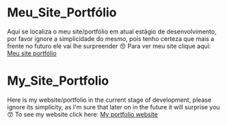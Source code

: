 # Meu_Site_Portfólio
 Aqui se localiza o meu site/portfólio em atual estágio de desenvolvimento, por favor ignore a simplicidade do mesmo, pois tenho certeza que mais a frente no futuro ele vai lhe surpreender 😙
Para ver meu site clique aqui: [Meu site portfólio](https://pereiralegend.github.io/Meu_Site_Portfolio/MeuPortifólio/index/index.html)
# My_Site_Portfolio
 Here is my website/portfolio in the current stage of development, please ignore its simplicity, as I'm sure that later on in the future it will surprise you 😙
To see my website click here: [My portfolio website](https://pereiralegend.github.io/Meu_Site_Portfolio/MeuPortifólio/index/index.html)
